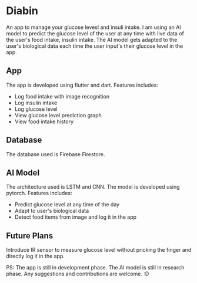 # Diabin

An app to manage your glucose levesl and insuli intake. I am using an AI model to predict the glucose level of the user at any time with live data of the user's food intake, insulin intake. The AI model gets adapted to the user's biological data each time the user input's their glucose level in the app.

## App

The app is developed using flutter and dart. Features includes:

- Log food intake with image recognition
- Log insulin intake
- Log glucose level
- View glucose level prediction graph
- View food intake history

## Database

The database used is Firebase Firestore.

## AI Model

The architecture used is LSTM and CNN. The model is developed using pytorch. Features includes:

- Predict glucose level at any time of the day
- Adapt to user's biological data
- Detect food items from image and log it in the app

## Future Plans

Introduce IR sensor to measure glucose level without pricking the finger and directly log it in the app.

PS: The app is still in development phase. The AI model is still in research phase. Any suggestions and contributions are welcome. :D